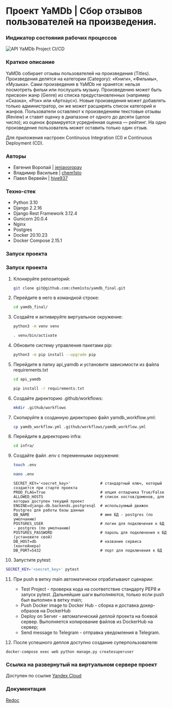 # Проект YaMDb | Сбор отзывов пользователей на произведения.
### Индикатор состояния рабочих процессов
![API YaMDb Project CI/CD](https://github.com/chem1sto/yamdb_final/actions/workflows/yamdb_workflow.yml/badge.svg?event=push)

### Краткое описание
YaMDb собирает отзывы пользователей на произведения (Titles).
Произведения делятся на категории (Category): «Книги», «Фильмы», «Музыка». Сами произведения в YaMDb не хранятся: нельзя посмотреть фильм или послушать музыку. Произведению может быть присвоен жанр (Genre) из списка предустановленных (например «Сказка», «Рок» или «Артхаус»). Новые произведения может добавлять только администратор, он же может расширять список категорий и жанров. 
Пользователи оставляют к произведениям текстовые отзывы (Review) и ставят оценку в диапазоне от одного до десяти (целое число); из оценок формируется усреднённая оценка — рейтинг. На одно произведение пользователь может оставить только один отзыв.

Для приложения настроен Continuous Integration (CI) и Continuous Deployment (CD).

### Авторы
- Евгения Воропай | [jeniavoropay](https://github.com/jeniavoropay)
- Владимир Васильев | [chem1sto](https://github.com/chem1sto)
- Павел Вервейн | [hive937](https://github.com/hive937)

### Техно-стек
- Python 3.10
- Django 2.2.16
- Django Rest Framework 3.12.4
- Gunicorn 20.0.4
- Nginx
- Postgres
- Docker 20.10.23
- Docker Compose 2.15.1

### Запуск проекта
### Запуск проекта
1. Клонируйте репозиторий:
   ```bash
   git clone git@github.com:chem1sto/yamdb_final.git
   ```
2. Перейдите в него в командной строке:
   ```bash
   cd yamdb_final/
   ```
3. Создайте и активируйте виртуальное окружение:
   ```bash
   python3 -m venv venv
   ```
   ```bash
   . venv/bin/activate
   ```
4. Обновите систему управления пакетами pip:
   ```bash
   python3 -m pip install --upgrade pip
   ```
5. Перейдите в папку api_yamdb и установите зависимости из файла requirements.txt
   ```bash
   cd api_yamdb
   ```
   ```bash
   pip install -r requirements.txt
   ```
6. Создайте директорию .github/workflows:
   ```bash
   mkdir .github/workflows
   ```
7. Скопируйте в созданную директорию файл yamdb_workflow.yml:
   ```bash
   cp yamdb_workflow.yml .github/workflows/yamdb_workflow.yml
   ```
8. Перейдите в директорию infra:
   ```bash
   cd infra/
   ```
9. Создайте файл .env с переменными окружения:
   ```bash
   touch .env
   ```
   ```bash
   nano .env
   ```
   ```text
   SECRET_KEY='<secret_key>'             # стандартный ключ, который создается при старте проекта
   PROD_FLAG=True                        # опция отладчика True/False
   ALLOWED_HOSTS                         # список хостов/доменов, для которых доступен текущий проект
   ENGINE=django.db.backends.postgresql  # используемый движок Postgres для работы базы данных
   DB_NAME                               # имя БД - postgres (по умолчанию)
   POSTGRES_USER                         # логин для подключения к БД - postgres (по умолчанию)
   POSTGRES_PASSWORD                     # пароль для подключения к БД (установите свой)
   DB_HOST=db                            # название сервиса (контейнера)
   DB_PORT=5432                          # порт для подключения к БД
   ```
10. Запустите pytest:
   ```bash
   SECRET_KEY='<secret_key>' pytest
   ```
11. При push в ветку main автоматически отрабатывают сценарии:
    - Test Project - проверка кода на соответствие стандарту PEP8 и запуск pytest. Дальнейшие шаги выполняются, только если push был выполнен в ветку main;
    - Push Docker image to Docker Hub - сборка и доставка докер-образов на DockerHub
    - Deploy on Server - автоматический деплой проекта на боевой сервер. Выполняется копирование файлов из DockerHub на сервер;
    - Send message to Telegram - отправка уведомления в Telegram.

12. После успешного деплоя доступно создание суперпользователя:
   ```
   docker-compose exec web python manage.py createsuperuser
   ```
### Ссылка на развернутый на виртуальном сервере проект
Доступен по ссылке [Yandex Cloud](http://51.250.2.221/admin/login/?next=/admin/)

### Документация
[Redoc](http://51.250.2.221/redoc/)
